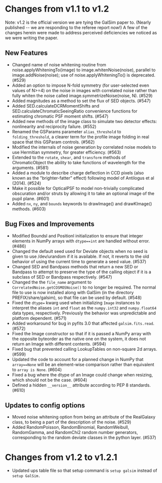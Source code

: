 Changes from v1.1 to v1.2
=========================

Note: v1.2 is the official version we are tying the GalSim paper to.
(Nearly published -- we are responding to the referee report now!)
A few of the changes herein were made to address perceived deficiencies
we noticed as we were writing the paper.

New Features
------------

- Changed name of noise whitening routine from noise.applyWhiteningTo(image)
  to image.whitenNoise(noise), parallel to image.addNoise(noise); use of
  noise.applyWhiteningTo() is deprecated. (#529)
- Added an option to impose N-fold symmetry (for user-selected even values of
  N>=4) on the noise in images with correlated noise rather than fully whiten
  the noise called image.symmetrizeNoise(noise, N). (#529)
- Added magnitudes as a method to set the flux of SED objects. (#547)
- Added SED.calculateDCRMomentShifts and SED.calculateChromaticSeeingRatio
  convenience functions for estimating chromatic PSF moment shifts. (#547)
- Added new methods of the image class to simulate two detector effects:
  nonlinearity and reciprocity failure. (#552)
- Renamed the GSParams parameter `alias_threshold` to `folding_threshold`, a
  clearer term for the profile image folding in real space that this GSParam
  controls. (#562)
- Modified the internals of noise generation by correlated noise models to use
  Hermitian symmetry, for greater efficiency. (#563)
- Extended to the `rotate`, `shear`, and `transform` methods of ChromaticObject
  the ability to take functions of wavelength for the arguments. (#581)
- Added a module to describe charge deflection in CCD pixels (also known as the
  "brighter-fatter" effect) following model of Antilogus et al (2014). (#524)
- Make it possible for OpticalPSF to model non-trivially complicated
  obscuration and/or struts by allowing it to take an optional image of the
  pupil plane. (#601)
- Added `nx`, `ny`, and `bounds` keywords to drawImage() and drawKImage()
  methods. (#603)

Bug Fixes and Improvements
--------------------------

- Modified BoundsI and PositionI initialization to ensure that integer elements
  in NumPy arrays with `dtype==int` are handled without error. (#486)
- Changed the default seed used for Deviate objects when no seed is given to
  use /dev/urandom if it is available. If not, it reverts to the old behavior
  of using the current time to generate a seed value. (#537)
- Changed SED and Bandpass methods that return a new SED or Bandpass to attempt
  to preserve the type of the calling object if it is a subclass of SED or
  Bandpass respectively. (#547)
- Changed the the `file_name` argument to `CorrelatedNoise.getCOSMOSNoise()` to
  no longer be required. The normal file to use is now installed along with
  GalSim (in the directory PREFIX/share/galsim), so that file can be used by
  default. (#548)
- Fixed the `dtype=` kwarg used when initializing `Image` instances to
  interpret the aliases `int` and `float` as the `numpy.int32` and
  `numpy.float64` data types, respectively. Previously the behavior was
  unpredictable and platform dependent. (#571)
- Added workaround for bug in pyfits 3.0 that affected `galsim.fits.read`.
  (#572)
- Fixed the Image constructor so that if it is passed a NumPy array with the
  opposite byteorder as the native one on the system, it does not return an
  Image with different contents. (#594)
- Fixed bug that prevented calling LookupTables on non-square 2d arrays. (#599)
- Updated the code to account for a planned change in NumPy that `array==None`
  will be an element-wise comparison rather than equivalent to `array is None`.
  (#604)
- Fixed a bug where the dtype of an Image could change when resizing, which
  should not be the case. (#604)
- Defined a hidden `__version__` attribute according to PEP 8 standards. (#610)

Updates to config options
-------------------------

- Moved noise whitening option from being an attribute of the RealGalaxy class,
  to being a part of the description of the noise. (#529)
- Added RandomPoisson, RandomBinomial, RandomWeibull, RandomGamma, and
  RandomChi2 random number generators, corresponding to the random deviate
  classes in the python layer. (#537)


Changes from v1.2 to v1.2.1
===========================
- Updated ups table file so that setup command is `setup galsim` instead of
  `setup GalSim.`
